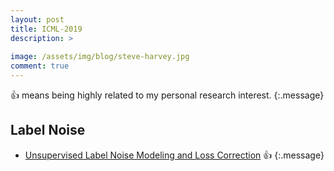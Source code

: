 ```yaml
---
layout: post
title: ICML-2019
description: >
  
image: /assets/img/blog/steve-harvey.jpg
comment: true
---
```


:+1: means being highly related to my personal research interest. 
{:.message}


## Label Noise 
* [Unsupervised Label Noise Modeling and Loss Correction](http://proceedings.mlr.press/v97/arazo19a/arazo19a.pdf) :+1:
{:.message}